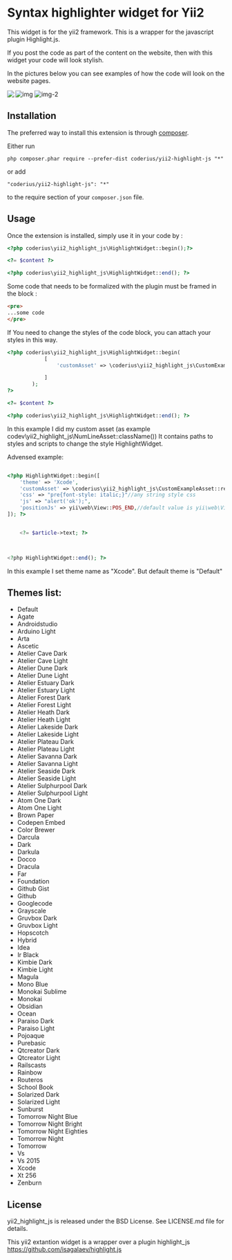 Syntax highlighter widget for Yii2
==================================
This widget is for the yii2 framework. This is a wrapper for the javascript plugin Highlight.js.

If you post the code as part of the content on the website, then with this widget your code will look stylish.

In the pictures below you can see examples of how the code will look on the website pages.

![img](https://prnt.sc/j61o8o)
![img-2](https://prnt.sc/j61t1v)
<img align="left" src="https://prnt.sc/j61o8o">

Installation
------------

The preferred way to install this extension is through [composer](http://getcomposer.org/download/).

Either run

```
php composer.phar require --prefer-dist coderius/yii2-highlight-js "*"
```

or add

```
"coderius/yii2-highlight-js": "*"
```

to the require section of your `composer.json` file.


Usage
-----

Once the extension is installed, simply use it in your code by  :

```php
<?php coderius\yii2_highlight_js\HighlightWidget::begin();?>

<?= $content ?>

<?php coderius\yii2_highlight_js\HighlightWidget::end(); ?>
```


Some code that needs to be formalized with the plugin must be framed in the block :

```html
<pre>
...some code
</pre>
```


If You need to change the styles of the code block, you can attach your styles in this way.

```php
<?php coderius\yii2_highlight_js\HighlightWidget::begin(
            [
                'customAsset' => \coderius\yii2_highlight_js\CustomExampleAsset::register($this),

            ]
        ); 
?>

<?= $content ?>

<?php coderius\yii2_highlight_js\HighlightWidget::end(); ?>
```

In this example I did my custom asset (as example codev\yii2_highlight_js\NumLineAsset::className())
It contains paths to styles and scripts to change the style HighlightWidget.


Advensed example:

```php

<?php HighlightWidget::begin([
    'theme' => 'Xcode',
    'customAsset' => \coderius\yii2_highlight_js\CustomExampleAsset::register($this),
    'css' => "pre{font-style: italic;}"//any string style css 
    'js' => "alert('ok');",
    'positionJs' => yii\web\View::POS_END,//default value is yii\web\View::POS_READY
]); ?>


    <?= $article->text; ?>


           
<?php HighlightWidget::end(); ?>

```
In this example I set theme name as "Xcode". But default theme is "Default"


Themes list:
------------
* Default
* Agate
* Androidstudio
* Arduino Light
* Arta
* Ascetic
* Atelier Cave Dark
* Atelier Cave Light
* Atelier Dune Dark
* Atelier Dune Light
* Atelier Estuary Dark
* Atelier Estuary Light
* Atelier Forest Dark
* Atelier Forest Light
* Atelier Heath Dark
* Atelier Heath Light
* Atelier Lakeside Dark
* Atelier Lakeside Light
* Atelier Plateau Dark
* Atelier Plateau Light
* Atelier Savanna Dark
* Atelier Savanna Light
* Atelier Seaside Dark
* Atelier Seaside Light
* Atelier Sulphurpool Dark
* Atelier Sulphurpool Light
* Atom One Dark
* Atom One Light
* Brown Paper
* Codepen Embed
* Color Brewer
* Darcula
* Dark
* Darkula
* Docco
* Dracula
* Far
* Foundation
* Github Gist
* Github
* Googlecode
* Grayscale
* Gruvbox Dark
* Gruvbox Light
* Hopscotch
* Hybrid
* Idea
* Ir Black
* Kimbie Dark
* Kimbie Light
* Magula
* Mono Blue
* Monokai Sublime
* Monokai
* Obsidian
* Ocean
* Paraiso Dark
* Paraiso Light
* Pojoaque
* Purebasic
* Qtcreator Dark
* Qtcreator Light
* Railscasts
* Rainbow
* Routeros
* School Book
* Solarized Dark
* Solarized Light
* Sunburst
* Tomorrow Night Blue
* Tomorrow Night Bright
* Tomorrow Night Eighties
* Tomorrow Night
* Tomorrow
* Vs
* Vs 2015
* Xcode
* Xt 256
* Zenburn



License
-------
yii2_highlight_js is released under the BSD License. See LICENSE.md file for details.

This yii2 extantion widget is a wrapper over a plugin highlight_js https://github.com/isagalaev/highlight.js